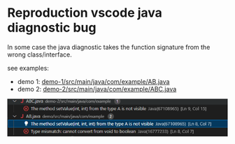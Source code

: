 # Reproduction vscode java diagnostic bug

In some case the java diagnostic takes the function signature from the wrong class/interface.

see examples:
- demo 1: [demo-1/src/main/java/com/example/AB.java](./demo-1/src/main/java/com/example/AB.java)
- demo 2: [demo-2/src/main/java/com/example/ABC.java](./demo-2/src/main/java/com/example/ABC.java)

![alt text](assets/errors.png)